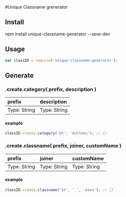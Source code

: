 #Unique Classname grenerator

## Install

npm install unique-classname-generator --save-dev

## Usage

~~~js
var classID = require('unique-classname-generator');
~~~

## Generate
### .create.category( prefix, description )

| prefix       | description  |
| :----------- | :----------- |
| Type: String | Type: String |

#### example
~~~js
classID.create.category('bt', 'buttons'); // {}
~~~

### .create.classname( prefix, joiner, customName )

| prefix       | joiner       | customName   |
| :----------- | :----------- | :----------- |
| Type: String | Type: String | Type: String |

#### example
~~~js
classID.create.classname('bt', '_', 'exex'); // {}
~~~